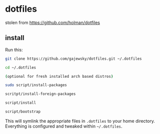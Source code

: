 # dotfiles
stolen from https://github.com/holman/dotfiles

## install

Run this:

```sh
git clone https://github.com/gajewsky/dotfiles.git ~/.dotfiles

cd ~/.dotfiles
```

```sh
(optional for fresh installed arch based distros)

sudo script/install-packages

scritpt/install-foreign-packages
```

```sh
script/install

script/bootstrap
```

This will symlink the appropriate files in `.dotfiles` to your home directory.
Everything is configured and tweaked within `~/.dotfiles`.
